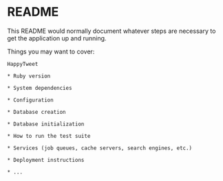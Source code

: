 # README

This README would normally document whatever steps are necessary to get the
application up and running.

Things you may want to cover:

```アプリケーション名
HappyTweet

* Ruby version

* System dependencies

* Configuration

* Database creation

* Database initialization

* How to run the test suite

* Services (job queues, cache servers, search engines, etc.)

* Deployment instructions

* ...
